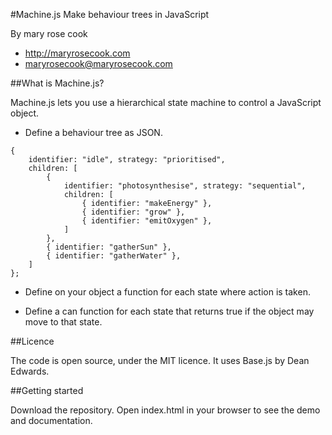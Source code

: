 #Machine.js
Make behaviour trees in JavaScript

By mary rose cook

* http://maryrosecook.com
* maryrosecook@maryrosecook.com

##What is Machine.js?

Machine.js lets you use a hierarchical state machine to control a JavaScript object.

* Define a behaviour tree as JSON.
<pre><code>{
    identifier: "idle", strategy: "prioritised",
    children: [
        {
            identifier: "photosynthesise", strategy: "sequential",
            children: [
                { identifier: "makeEnergy" },
                { identifier: "grow" },
                { identifier: "emitOxygen" },
            ]
        },
        { identifier: "gatherSun" },
        { identifier: "gatherWater" },
    ]
};</code></pre>

* Define on your object a function for each state where action is taken.

* Define a can function for each state that returns true if the object may move to that state.

##Licence

The code is open source, under the MIT licence.  It uses Base.js by Dean Edwards.

##Getting started

Download the repository.  Open index.html in your browser to see the demo and documentation.